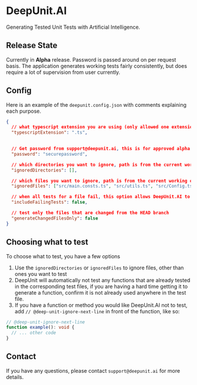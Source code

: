# DeepUnit.AI

Generating Tested Unit Tests with Artificial Intelligence.

## Release State

Currently in **Alpha** release.
Password is passed around on per request basis. The application generates working tests fairly consistently, but does require a lot of supervision from user currently.

## Config

Here is an example of the `deepunit.config.json` with comments explaining each purpose.

```json
{
  // what typescript extension you are using (only allowed one extension right now)
  "typescriptExtension": ".ts",
  

  // Get password from support@deepunit.ai, this is for approved alpha users only
  "password": "securepassword",

  // which directories you want to ignore, path is from the current working directory
  "ignoredDirectories": [],

  // which files you want to ignore, path is from the current working directory
  "ignoredFiles": ["src/main.consts.ts", "src/utils.ts", "src/Config.ts"],

  // when all tests for a file fail, this option allows DeepUnit.AI to save the failing tests to a file so that you fix them manually
  "includeFailingTests": false,

  // test only the files that are changed from the HEAD branch
  "generateChangedFilesOnly": false
}
```

## Choosing what to test

To choose what to test, you have a few options

1. Use the `ignoredDirectories` or `ignoredFiles` to ignore files, other than ones you want to test
2. DeepUnit will automatically not test any functions that are already tested in the corresponding test files, if you are having a hard time getting it to generate a function, confirm it is not already used anywhere in the test file.
3. If you have a function or method you would like DeepUnit.AI not to test, add `// @deep-unit-ignore-next-line` in front of the function, like so:

```typescript
// @deep-unit-ignore-next-line
function example(): void {
  // ... other code
}
```

## Contact

If you have any questions, please contact `support@deepunit.ai` for more details.
